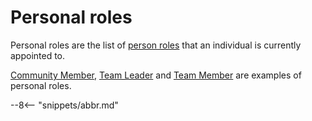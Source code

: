 <!-- SPDX-License-Identifier: CC-BY-4.0 -->
<!-- Copyright Contributors to the ODPi Egeria project. -->

# Personal roles

Personal roles are the list of [person roles](./concepts/person-role) that an
individual is currently appointed to.

[Community Member](./concepts/community/#community-member),
[Team Leader](./concepts/person-role/#team-leader) and
[Team Member](./concepts/person-role/#team-member) are
examples of personal roles.




--8<-- "snippets/abbr.md"